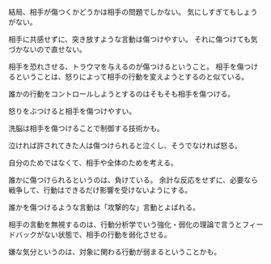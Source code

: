 結局、相手が傷つくかどうかは相手の問題でしかない。
気にしすぎてもしょうがない。

相手に共感せずに、突き放すような言動は傷つけやすい。
それに傷つけても気づかないので直せない。

相手を恐れさせる、トラウマを与えるのが傷つけるということ。
相手を傷つけるということは、怒りによって相手の行動を変えようとするのと似ている。

誰かの行動をコントロールしようとするのはそもそも相手を傷つける。

怒りをぶつけると相手を傷つけやすい。

洗脳は相手を傷つけることで制御する技術かも。

泣ければ許されてきた人は傷つけられると泣くし、そうでなければ怒る。

自分のためではなくて、相手や全体のためを考える。

誰かに傷つけられるというのは、負けている。
余計な反応をせずに、必要なら戦争して、行動はできるだけ影響を受けないようにする。

誰かを傷つけるような言動は「攻撃的な」言動とよばれる。

相手の言動を無視するのは、行動分析学でいう強化・弱化の理論で言うとフィードバックがない状態で、相手の行動を弱化させる。

嫌な気分というのは、対象に関わる行動が弱まるということかも。
